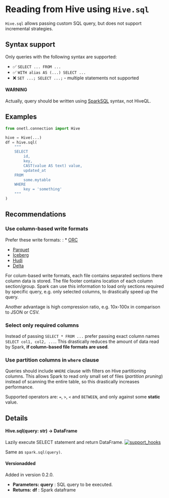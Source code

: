 <a id="hive-sql"></a>

# Reading from Hive using `Hive.sql`

`Hive.sql` allows passing custom SQL query, but does not support incremental strategies.

## Syntax support

Only queries with the following syntax are supported:

* ✅︎ `SELECT ... FROM ...`
* ✅︎ `WITH alias AS (...) SELECT ...`
* ❌ `SET ...; SELECT ...;` - multiple statements not supported

#### WARNING
Actually, query should be written using [SparkSQL](https://spark.apache.org/docs/latest/sql-ref-syntax.html#data-retrieval-statements) syntax, not HiveQL.

## Examples

```python
from onetl.connection import Hive

hive = Hive(...)
df = hive.sql(
    """
    SELECT
        id,
        key,
        CAST(value AS text) value,
        updated_at
    FROM
        some.mytable
    WHERE
        key = 'something'
    """
)
```

## Recommendations

### Use column-based write formats

Prefer these write formats:
: * [ORC](https://spark.apache.org/docs/latest/sql-data-sources-orc.html)
  * [Parquet](https://spark.apache.org/docs/latest/sql-data-sources-parquet.html)
  * [Iceberg](https://iceberg.apache.org/spark-quickstart/)
  * [Hudi](https://hudi.apache.org/docs/quick-start-guide/)
  * [Delta](https://docs.delta.io/latest/quick-start.html#set-up-apache-spark-with-delta-lake)

For colum-based write formats, each file contains separated sections there column data is stored. The file footer contains
location of each column section/group. Spark can use this information to load only sections required by specific query, e.g. only selected columns,
to drastically speed up the query.

Another advantage is high compression ratio, e.g. 10x-100x in comparison to JSON or CSV.

### Select only required columns

Instead of passing `SELECT * FROM ...` prefer passing exact column names `SELECT col1, col2, ...`.
This drastically reduces the amount of data read by Spark, **if column-based file formats are used**.

### Use partition columns in `where` clause

Queries should include `WHERE` clause with filters on Hive partitioning columns.
This allows Spark to read only small set of files (*partition pruning*) instead of scanning the entire table, so this drastically increases performance.

Supported operators are: `=`, `>`, `<` and `BETWEEN`, and only against some **static** value.

## Details

#### Hive.sql(query: str) → DataFrame

Lazily execute SELECT statement and return DataFrame. [![support_hooks](https://img.shields.io/badge/%20-support%20hooks-blue)](https://onetl.readthedocs.io/en/0.13.5/hooks/index.html)

Same as `spark.sql(query)`.

#### Versionadded
Added in version 0.2.0.

* **Parameters:**
  **query**
  : SQL query to be executed.
* **Returns:**
  **df**
  : Spark dataframe

<!-- !! processed by numpydoc !! -->
